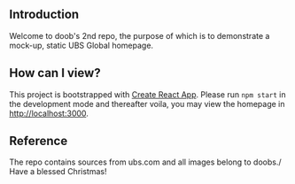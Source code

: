 ## Introduction

Welcome to doob's 2nd repo, the purpose of which is to demonstrate a mock-up, static UBS Global homepage.

## How can I view?

This project is bootstrapped with [Create React App](https://github.com/facebook/create-react-app). Please run `npm start` in the development mode and thereafter voila, you may view the homepage in [http://localhost:3000](http://localhost:3000).

## Reference

The repo contains sources from ubs.com and all images belong to doobs./
Have a blessed Christmas! 






